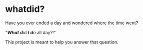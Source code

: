 whatdid?
=======

Have you ever ended a day and wondered where the time went?

"***What*** ***d***id ***I*** ***d***o all day?!"

This project is meant to help you answer that question.
